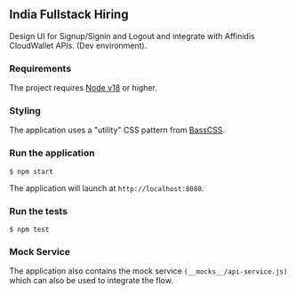 ## India Fullstack Hiring

Design UI for Signup/Signin and Logout and integrate with Affinidis CloudWallet APIs. (Dev environment).

### Requirements

The project requires [Node v18](https://nodejs.org/en/download/) or higher.

### Styling

The application uses a "utility" CSS pattern from [BassCSS](https://basscss.com/).

### Run the application

```console
$ npm start
```

The application will launch at `http://localhost:8080`.

### Run the tests

```console
$ npm test
```

### Mock Service
The application also contains the mock service ```(__mocks__/api-service.js)``` which can also be used to integrate the flow.
